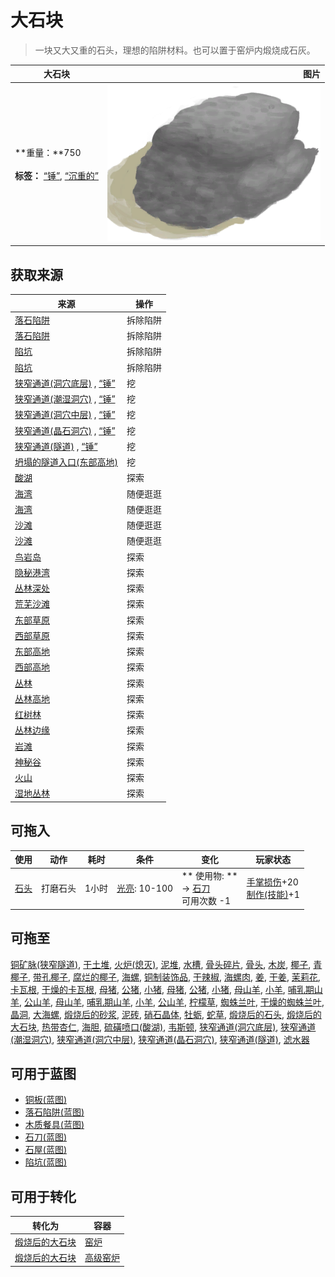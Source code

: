 # 大石块  
> 一块又大又重的石头，理想的陷阱材料。也可以置于窑炉内煅烧成石灰。  
  
  大石块  |   图片   
 ----  |  ----:   
 **重量：**750<br><br>**标签：**	[“锤”](tag_Hammer.md), [“沉重的”](tag_Heavy.md)  |  ![](Sprite/Sandstone.png)   
  
## 获取来源  
来源  |  操作  
----  |  ----  
[落石陷阱](DeadfallTrap.md)  |  拆除陷阱  
[落石陷阱](DeadfallTrapTriggered.md)  |  拆除陷阱  
[陷坑](TrappingPit.md)  |  拆除陷阱  
[陷坑](TrappingPitTriggered.md)  |  拆除陷阱  
[狭窄通道(洞穴底层)](CrystalChamberEntranceClosed.md) , [“锤”](tag_Hammer.md)  |  挖  
[狭窄通道(潮湿洞穴)](DarkCaveCaveEntranceClosed.md) , [“锤”](tag_Hammer.md)  |  挖  
[狭窄通道(洞穴中层)](DarkChamberCaveEntranceClosed.md) , [“锤”](tag_Hammer.md)  |  挖  
[狭窄通道(晶石洞穴)](FloodedChamberEntranceClosed.md) , [“锤”](tag_Hammer.md)  |  挖  
[狭窄通道(隧道)](HighChamberEntranceClosed.md) , [“锤”](tag_Hammer.md)  |  挖  
[坍塌的隧道入口(东部高地)](TunnelEntranceClosed.md)  |  挖  
[酸湖](AcidLake.md)  |  探索  
[海湾](Bay.md)  |  随便逛逛  
[海湾](Bay.md)  |  随便逛逛  
[沙滩](Beach.md)  |  随便逛逛  
[沙滩](Beach.md)  |  随便逛逛  
[鸟岩岛](BirdRock.md)  |  探索  
[隐秘港湾](Cove.md)  |  探索  
[丛林深处](DeepJungle.md)  |  探索  
[荒芜沙滩](DesolateBeach.md)  |  探索  
[东部草原](GrasslandsE.md)  |  探索  
[西部草原](GrasslandsW.md)  |  探索  
[东部高地](HighlandsEastern.md)  |  探索  
[西部高地](HighlandsWestern.md)  |  探索  
[丛林](Jungle.md)  |  探索  
[丛林高地](JungleHighlands.md)  |  探索  
[红树林](Mangroves.md)  |  探索  
[丛林边缘](Outskirts.md)  |  探索  
[岩滩](Rocks.md)  |  探索  
[神秘谷](SecretValley.md)  |  探索  
[火山](Volcano.md)  |  探索  
[湿地丛林](Wetlands.md)  |  探索  
## 可拖入  
使用  |  动作  |  耗时  |  条件  |  变化  |  玩家状态  
----  |  ----  |  ----  |  ----  |  ----  |  ----  
[石头](Stone.md)  |  打磨石头  |  1小时  |  [光亮](Light.md): 10-100  |  ** 使用物: **<br>→ [石刀](StoneSharpened.md)<br>可用次数  -1  |  [手掌损伤](HandDamage.md)+20<br>[制作(技能)](Skill_Crafting.md)+1  
## 可拖至  
[铜矿脉(狭窄隧道)](CopperVein.md), [干土堆](DirtPile.md), [火炉(熄灭)](StoveExtinguished.md), [泥堆](MudPile.md), [水槽](WateringTrough.md), [骨头碎片](BoneSplinters.md), [骨头](Bones.md), [木炭](Charcoal.md), [椰子](Coconut.md), [青椰子](CoconutHusked.md), [带孔椰子](CoconutPerforated.md), [腐烂的椰子](CoconutRotten.md), [海螺](Conch.md), [铜制装饰品](CopperDecoration_Mold.md), [干辣椒](ChiliesDried.md), [海螺肉](ConchMeat.md), [姜](Ginger.md), [干姜](GingerDried.md), [茉莉花](JasmineFlowers.md), [卡瓦根](KavaRoot.md), [干燥的卡瓦根](KavaRootDried.md), [母猪](BoarEnclosureFemale.md), [公猪](BoarEnclosureMale.md), [小猪](BoarEnclosurePiglet.md), [母猪](BoarTiedFemale.md), [公猪](BoarTiedMale.md), [小猪](BoarTiedPiglet.md), [母山羊](GoatEnclosureFemale.md), [小羊](GoatEnclosureKid.md), [哺乳期山羊](GoatEnclosureLactating.md), [公山羊](GoatEnclosureMale.md), [母山羊](GoatTiedFemale.md), [哺乳期山羊](GoatTiedFemaleLactating.md), [小羊](GoatTiedKid.md), [公山羊](GoatTiedMale.md), [柠檬草](LemongrassStalks.md), [蜘蛛兰叶](SpiderLilyLeaves.md), [干燥的蜘蛛兰叶](SpiderLilyLeavesDried.md), [晶洞](Geode.md), [大海螺](GiantConch.md), [煅烧后的砂浆](MortarBurnt.md), [泥砖](MudBrick.md), [硝石晶体](NiterCrystals.md), [牡蛎](Oyster.md), [蛇草](SnakeGrass.md), [煅烧后的石头](StoneBurnt.md), [煅烧后的大石块](StoneHeavyBurnt.md), [热带杏仁](TropicalAlmonds.md), [海胆](Urchin.md), [硫磺喷口(酸湖)](VentBrimstone.md), [韦斯顿](Weston.md), [狭窄通道(洞穴底层)](CrystalChamberEntranceClosed.md), [狭窄通道(潮湿洞穴)](DarkCaveCaveEntranceClosed.md), [狭窄通道(洞穴中层)](DarkChamberCaveEntranceClosed.md), [狭窄通道(晶石洞穴)](FloodedChamberEntranceClosed.md), [狭窄通道(隧道)](HighChamberEntranceClosed.md), [滤水器](WaterFilter.md)  
## 可用于蓝图  
- [铜板(蓝图)](Bp_CopperSheet.md)  
- [落石陷阱(蓝图)](Bp_DeadfallTrap.md)  
- [木质餐具(蓝图)](Bp_EatingUtensilsWooden.md)  
- [石刀(蓝图)](Bp_SharpenedStone.md)  
- [石屋(蓝图)](Bp_StoneHut.md)  
- [陷坑(蓝图)](Bp_TrappingPit.md)  
  
  
## 可用于转化  
转化为  |  容器  
----  |  ----  
[煅烧后的大石块](StoneHeavyBurnt.md)  |  [窑炉](Kiln.md)  
[煅烧后的大石块](StoneHeavyBurnt.md)  |  [高级窑炉](KilnAdvanced.md)  
